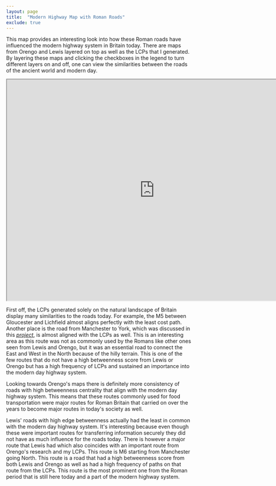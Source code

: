 ```yaml
---
layout: page
title:  "Modern Highway Map with Roman Roads"
exclude: true
---
```


This map provides an interesting look into how these Roman roads have influenced the modern highway system in Britain today. There are maps from Orengo and Lewis layered on top as well as the LCPs that I generated. By layering these maps and clicking the checkboxes in the legend to turn different layers on and off, one can view the similarities between the roads of the ancient world and modern day.

<iframe width="800px" height="600px" src="https://mads709.github.io/mod-highway-map3.github.io/" title="map"></iframe>

 First off, the LCPs generated solely on the natural landscape of Britain display many similarities to the roads today. For example, the M5 between Gloucester and Lichfield almost aligns perfectly with the least cost path. Another place is the road from Manchester to York, which was discussed in this <a href="{% link map-analysis/eng-map-north-area.md %}">*<u>project</u>*</a>, is almost aligned with the LCPs as well. This is an interesting area as this route was not as commonly used by the Romans like other ones seen from Lewis and Orengo, but it was an essential road to connect the East and West in the North because of the hilly terrain. This is one of the few routes that do not have a high betweenness score from Lewis or Orengo but has a high frequency of LCPs and sustained an importance into the modern day highway system.

Looking towards Orengo's maps there is definitely more consistency of roads with high betweenness centrality that align with the modern day highway system. This means that these routes commonly used for food transportation were major routes for Roman Britain that carried on over the years to become major routes in today's society as well.

Lewis' roads with high edge betweenness actually had the least in common with the modern day highway system. It's interesting because even though these were important routes for transferring information securely they did not have as much influence for the roads today. There is however a major route that Lewis had which also coincides with an important route from Orengo's research and my LCPs. This route is M6 starting from Manchester going North. This route is a road that had a high betweenness score from both Lewis and Orengo as well as had a high frequency of paths on that route from the LCPs. This route is the most prominent one from the Roman period that is still here today and a part of the modern highway system.
